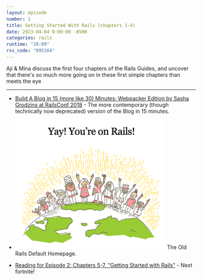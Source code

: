 ```yaml
---
layout: episode
number: 1
title: Getting Started With Rails (chapters 1-4)
date: 2023-04-04 0:00:00 -0500
categories: rails
runtime: "28:09"
rss_code: "895164"
---
```


Aji & Mina discuss the first four chapters of the Rails Guides, and uncover that there's so much more going on in these first simple chapters than meets the eye

<hr>

* [Build A Blog in 15 (more like 30) Minutes: Webpacker Edition by Sasha Grodzins at RailsConf 2018](https://www.youtube.com/watch?v=f-qY37JIdg0) - The more contemporary (though technically now deprecated) version of the Blog in 15 minutes.

* ![Rails' old default homepage](/public/e1-rails_welcome.png) The Old Rails Default Homepage.

* [Reading for Episode 2: Chapters 5-7, "Getting Started with Rails"](https://guides.rubyonrails.org/getting_started.html#autoloading) - Next fortnite!

